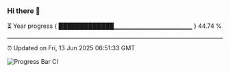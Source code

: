 ### Hi there 👋

⏳ Year progress { █████████████▁▁▁▁▁▁▁▁▁▁▁▁▁▁▁▁▁ } 44.74 %

---

⏰ Updated on Fri, 13 Jun 2025 06:51:33 GMT

![Progress Bar CI](https://github.com/IshwaranRudhara/GIT-ACTION/workflows/Progress%20Bar%20CI/badge.svg)
